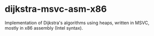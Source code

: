 # dijkstra-msvc-asm-x86

Implementation of Dijkstra's algorithms using heaps, written in MSVC, mostly in x86 assembly (Intel syntax).
